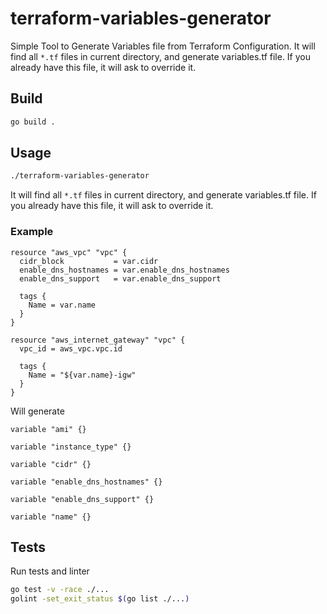 # terraform-variables-generator

Simple Tool to Generate Variables file from Terraform Configuration. It will find all `*.tf` files in current directory, and generate variables.tf file. If you already have this file, it will ask to override it.

## Build

```bash
go build .
```

## Usage

```bash
./terraform-variables-generator
```

It will find all `*.tf` files in current directory, and generate variables.tf file. If you already have this file, it will ask to override it.

### Example

```hcl
resource "aws_vpc" "vpc" {
  cidr_block           = var.cidr
  enable_dns_hostnames = var.enable_dns_hostnames
  enable_dns_support   = var.enable_dns_support

  tags {
    Name = var.name
  }
}

resource "aws_internet_gateway" "vpc" {
  vpc_id = aws_vpc.vpc.id

  tags {
    Name = "${var.name}-igw"
  }
}
```

Will generate

```hcl
variable "ami" {}

variable "instance_type" {}

variable "cidr" {}

variable "enable_dns_hostnames" {}

variable "enable_dns_support" {}

variable "name" {}
```

## Tests

Run tests and linter

```bash
go test -v -race ./...
golint -set_exit_status $(go list ./...)
```
